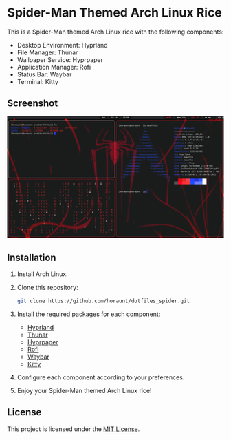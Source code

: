 # Spider-Man Themed Arch Linux Rice

This is a Spider-Man themed Arch Linux rice with the following components:

- Desktop Environment: Hyprland
- File Manager: Thunar
- Wallpaper Service: Hyprpaper
- Application Manager: Rofi
- Status Bar: Waybar
- Terminal: Kitty

## Screenshot

![ss](assets/full-spider.png)

## Installation

1. Install Arch Linux.
2. Clone this repository:

    ```bash
    git clone https://github.com/horaunt/dotfiles_spider.git
    ```

3. Install the required packages for each component:

    - [Hyprland](https://hyprland.com/installation)
    - [Thunar](https://thunar.org/installation)
    - [Hyprpaper](https://hyprpaper.com/installation)
    - [Rofi](https://rofi.github.io/installation)
    - [Waybar](https://waybar.github.io/installation)
    - [Kitty](https://sw.kovidgoyal.net/kitty/binary.html)

4. Configure each component according to your preferences.
5. Enjoy your Spider-Man themed Arch Linux rice!

## License

This project is licensed under the [MIT License](LICENSE).

